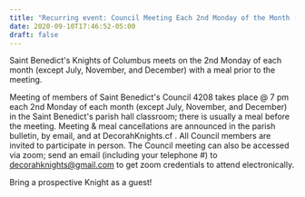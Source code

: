 ```yaml
---
title: "Recurring event: Council Meeting Each 2nd Monday of the Month (except July, November, and December) at 7 pm with Meal Prior to Meeting"
date: 2020-09-10T17:46:52-05:00
draft: false
---
```

Saint Benedict's Knights of Columbus meets on the 2nd Monday of each month (except July, November, and December) with a meal prior to the meeting.
<!--more-->
Meeting of members of Saint Benedict's Council 4208 takes place @ 7 pm each 2nd Monday of each month (except July, November, and December) in the Saint Benedict's parish hall classroom; there is usually a meal before the meeting. Meeting & meal cancellations are announced in the parish bulletin, by email, and at DecorahKnights.cf . All Council members are invited to participate in person. The Council meeting can also be accessed via zoom; send an email (including your telephone #) to decorahknights@gmail.com to get zoom credentials to attend electronically.

Bring a prospective Knight as a guest!